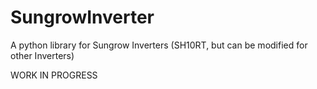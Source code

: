 # SungrowInverter
A python library for Sungrow Inverters (SH10RT, but can be modified for other Inverters)



WORK IN PROGRESS
